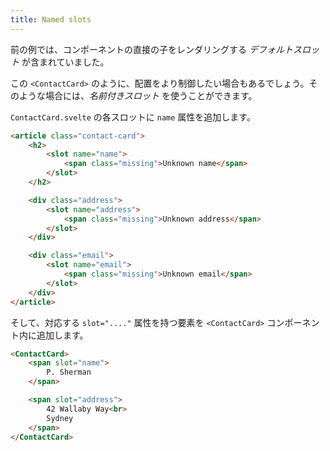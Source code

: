 ```yaml
---
title: Named slots
---
```


前の例では、コンポーネントの直接の子をレンダリングする *デフォルトスロット* が含まれていました。

この `<ContactCard>` のように、配置をより制御したい場合もあるでしょう。そのような場合には、*名前付きスロット* を使うことができます。

`ContactCard.svelte` の各スロットに `name` 属性を追加します。

```html
<article class="contact-card">
	<h2>
		<slot name="name">
			<span class="missing">Unknown name</span>
		</slot>
	</h2>

	<div class="address">
		<slot name="address">
			<span class="missing">Unknown address</span>
		</slot>
	</div>

	<div class="email">
		<slot name="email">
			<span class="missing">Unknown email</span>
		</slot>
	</div>
</article>
```

そして、対応する `slot="...."` 属性を持つ要素を `<ContactCard>` コンポーネント内に追加します。

```html
<ContactCard>
	<span slot="name">
		P. Sherman
	</span>

	<span slot="address">
		42 Wallaby Way<br>
		Sydney
	</span>
</ContactCard>
```